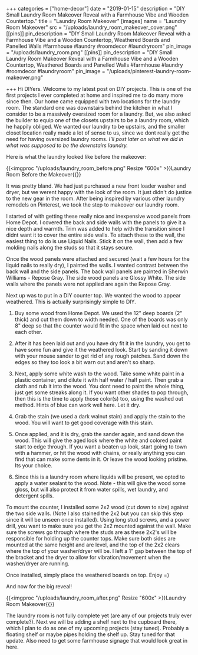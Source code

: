 +++
categories = ["home-decor"]
date = "2019-01-15"
description = "DIY Small Laundry Room Makeover Reveal with a Farmhouse Vibe and Wooden Countertop."
title = "Laundry Room Makeover"
[images]
name = "Laundry Room Makeover"
src = "/uploads/laundry_room_makeover_cover.png"
[[pins]]
pin_description = "DIY Small Laundry Room Makeover Reveal with a Farmhouse Vibe and a Wooden Countertop, Weathered Boards and Panelled Walls #farmhouse #laundry #roomdecor #laundryroom"
pin_image = "/uploads/laundry_room.png"
[[pins]]
pin_description = "DIY Small Laundry Room Makeover Reveal with a Farmhouse Vibe and a Wooden Countertop, Weathered Boards and Panelled Walls #farmhouse #laundry #roomdecor #laundryroom"
pin_image = "/uploads/pinterest-laundry-room-makeover.png"


+++
Hi DIYers.  Welcome to my latest post on DIY projects.  This is one of the first projects I ever completed at home and inspired me to do many more since then.  Our home came equipped with two locations for the laundry room.  The standard one was downstairs behind the kitchen in what I consider to be a massively oversized room for a laundry.  But, we also asked the builder to equip one of the closets upstairs to be a laundry room, which he happily obliged.  We wanted our laundry to be upstairs, and the smaller closet location really made a lot of sense to us, since we dont really get the need for having oversized laundry rooms.  _I'll post later on what we did in what was supposed to be the downstairs laundry._  

Here is what the laundry looked like before the makeover:


{{<imgproc "/uploads/laundry_room_before.png" Resize "600x" >}}Laundry Room Before the Makeover{{</imgproc>}}


It was pretty bland.  We had just purchased a new front loader washer and dryer, but we werent happy with the look of the room.  It just didn't do justice to the new gear in the room.  After being inspired by various other laundry remodels on Pinterest, we took the step to makeover our laundry room.

I started of with getting these really nice and inexpensive wood panels from Home Depot.  I covered the back and side walls with the panels to give it a nice depth and warmth.  Trim was added to help with the transition since I didnt want it to cover the entire side walls.  To attach these to the wall, the easiest thing to do is use Liquid Nails.  Stick it on the wall, then add a few molding nails along the studs so that it stays secure.

Once the wood panels were attached and secured (wait a few hours for the liquid nails to really dry), I painted the walls.  I wanted contrast between the back wall and the side panels.  The back wall panels are painted in Sherwin Williams - Repose Gray.  The side wood panels are Glossy White.  The side walls where the panels were not applied are again the Repose Gray.

Next up was to put in a DIY counter top.  We wanted the wood to appear weathered.  This is actually surprisingly simple to DIY.

1.  Buy some wood from Home Depot.  We used the 12" deep boards (2" thick) and cut them down to width needed.  One of the boards was only 8" deep so that the counter would fit in the space when laid out next to each other.

2.  After it has been laid out and you have dry fit it in the laundry, you get to have some fun and give it the weathered look.  Start by sanding it down with your mouse sander to get rid of any rough patches.  Sand down the edges so they too look a bit warn out and aren't so sharp.

3.  Next, apply some white wash to the wood.  Take some white paint in a plastic container, and dilute it with half water / half paint.  Then grab a cloth and rub it into the wood.  You dont need to paint the whole thing, just get some streaks along it.  If you want other shades to pop through, then this is the time to apply those color(s) too, using the washed out method.  Hints of blue can work well here. Let it dry.

4.  Grab the stain (we used a dark walnut stain) and apply the stain to the wood.  You will want to get good coverage with this stain.  

5.  Once applied, and it is dry, grab the sander again, and sand down the wood.  This will give the aged look where the white and colored paint start to edge through.  If you want a beaten up look, start going to town with a hammer, or hit the wood with chains, or really anything you can find that can make some dents in it.  Or leave the wood looking pristine.  Its your choice.

6.  Since this is a laundry room where liquids will be present, we opted to apply a water sealant to the wood.  Note - this will give the wood some gloss, but will also protect it from water spills, wet laundry, and detergent spills.

To mount the counter, I installed some 2x2 wood (cut down to size) against the two side walls.  (Note I also stained the 2x2 but you can skip this step since it will be unseen once installed).  Using long stud screws, and a power drill, you want to make sure you get the 2x2 mounted against the wall.  Make sure the screws go through where the studs are as these 2x2's will be responsible for holding up the counter tops.  Make sure both sides are mounted at the same height and are level, and the top of the 2x2 clears where the top of your washer/dryer will be.  I left a 1" gap between the top of the bracket and the dryer to allow for vibration/movement when the washer/dryer are running.

Once installed, simply place the weathered boards on top.  Enjoy =)


And now for the big reveal!

{{<imgproc "/uploads/laundry_room_after.png" Resize "600x" >}}Laundry Room Makeover{{</imgproc>}}


The laundry room is not fully complete yet (are any of our projects truly ever complete?).  Next we will be adding a shelf next to the cupboard there, which I plan to do as one of my upcoming projects (stay tuned). Probably a floating shelf or maybe pipes holding the shelf up.  Stay tuned for that update.  Also need to get some farmhouse signage that would look great in here.